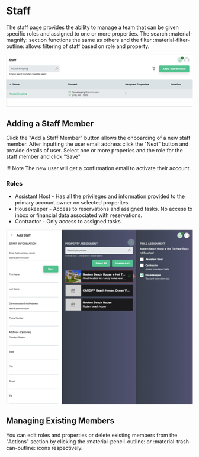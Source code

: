 # Staff
The staff page provides the ability to manage a team that can be given specific roles and assigned to one or more properties. The search :material-magnify: section functions the same as others and the filter :material-filter-outline: allows filtering of staff based on role and property.

![main](images/staff_main.png)

## Adding a Staff Member
Click the "Add a Staff Member" button allows the onboarding of a new staff member. After inputting the user email address click the "Next" button and provide details of user. Select one or more properies and the role for the staff member and click "Save"

!!! Note
	The new user will get a confirmation email to activate their account.

### Roles
 * Assistant Host - Has all the privileges and information provided to the primary account owner on selected properites.
 * Housekeeper - Access to reservations and assigned tasks. No access to inbox or financial data associated with reservations.
 * Contractor - Only access to assigned tasks.

![add](images/staff_add.png)

## Managing Existing Members
You can edit roles and properties or delete existing members from the "Actions" section by clicking the :material-pencil-outline: or :material-trash-can-outline: icons respectively.
